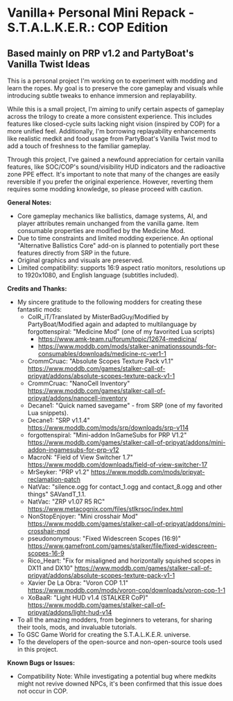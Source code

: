 # Vanilla+ Personal Mini Repack - S.T.A.L.K.E.R.: COP Edition

## Based mainly on PRP v1.2 and PartyBoat's Vanilla Twist Ideas

This is a personal project I'm working on to experiment with modding and learn the ropes. My goal is to preserve the core gameplay and visuals while introducing subtle tweaks to enhance immersion and replayability.

While this is a small project, I'm aiming to unify certain aspects of gameplay across the trilogy to create a more consistent experience. This includes features like closed-cycle suits lacking night vision (inspired by COP) for a more unified feel. Additionally, I'm borrowing replayability enhancements like realistic medkit and food usage from PartyBoat's Vanilla Twist mod to add a touch of freshness to the familiar gameplay.

Through this project, I've gained a newfound appreciation for certain vanilla features, like SOC/COP's sound/visibility HUD indicators and the radioactive zone PPE effect. It's important to note that many of the changes are easily reversible if you prefer the original experience. However, reverting them requires some modding knowledge, so please proceed with caution.

**General Notes:**

- Core gameplay mechanics like ballistics, damage systems, AI, and player attributes remain unchanged from the vanilla game. Item consumable properties are modified by the Medicine Mod.
- Due to time constraints and limited modding experience. An optional "Alternative Ballistics Core" add-on is planned to potentially port these features directly from SRP in the future.
- Original graphics and visuals are preserved.
- Limited compatibility: supports 16:9 aspect ratio monitors, resolutions up to 1920x1080, and English language (subtitles included).

**Credits and Thanks:**

- My sincere gratitude to the following modders for creating these fantastic mods:
  - ColR_iT/Translated by MisterBadGuy/Modified by PartyBoat/Modified again and adapted to multilanguage by forgottenspiral: "Medicine Mod" (one of my favorited Lua scripts)
    - <https://www.amk-team.ru/forum/topic/12674-medicina/>
    - <https://www.moddb.com/mods/stalker-animationssounds-for-consumables/downloads/medicine-rc-ver1-1>
  - CrommCruac: "Absolute Scopes Texture Pack v1.1" <https://www.moddb.com/games/stalker-call-of-pripyat/addons/absolute-scopes-texture-pack-v1-1>
  - CrommCruac: "NanoCell Inventory" <https://www.moddb.com/games/stalker-call-of-pripyat/addons/nanocell-inventory>
  - Decane1: "Quick named savegame" - from SRP (one of my favorited Lua snippets).
  - Decane1: "SRP v1.1.4" <https://www.moddb.com/mods/srp/downloads/srp-v114>
  - forgottenspiral: "Mini-addon InGameSubs for PRP V1.2" <https://www.moddb.com/games/stalker-call-of-pripyat/addons/mini-addon-ingamesubs-for-prp-v12>
  - MacroN: "Field of View Switcher 1.7" <https://www.moddb.com/downloads/field-of-view-switcher-17>
  - MrSeyker: "PRP v1.2" <https://www.moddb.com/mods/pripyat-reclamation-patch>
  - NatVac: "silence.ogg for contact_1.ogg and contact_8.ogg and other things" SAVandT_1.1.
  - NatVac: "ZRP v1.07 R5 RC" <https://www.metacognix.com/files/stlkrsoc/index.html>
  - NonStopEnjoyer: "Mini crosshair Mod" <https://www.moddb.com/games/stalker-call-of-pripyat/addons/mini-crosshair-mod>
  - pseudononymous: "Fixed Widescreen Scopes (16:9)" <https://www.gamefront.com/games/stalker/file/fixed-widescreen-scopes-16-9>
  - Rico_Heart: "Fix for misaligned and horizontally squished scopes in DX11 and DX10" <https://www.moddb.com/games/stalker-call-of-pripyat/addons/absolute-scopes-texture-pack-v1-1>
  - Xavier De La Obra: "Voron COP 1.1" <https://www.moddb.com/mods/voron-cop/downloads/voron-cop-1-1>
  - XoBaaR: "Light HUD v1.4 (STALKER CoP)" <https://www.moddb.com/games/stalker-call-of-pripyat/addons/light-hud-v14>
- To all the amazing modders, from beginners to veterans, for sharing their tools, mods, and invaluable tutorials.
- To GSC Game World for creating the S.T.A.L.K.E.R. universe.
- To the developers of the open-source and non-open-source tools used in this project.

**Known Bugs or Issues:**

- Compatibility Note: While investigating a potential bug where medkits might not revive downed NPCs, it's been confirmed that this issue does not occur in COP.
